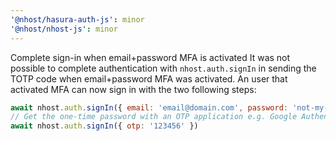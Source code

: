 ```yaml
---
'@nhost/hasura-auth-js': minor
'@nhost/nhost-js': minor
---
```


Complete sign-in when email+password MFA is activated
It was not possible to complete authentication with `nhost.auth.signIn` in sending the TOTP code when email+password MFA was activated.
An user that activated MFA can now sign in with the two following steps:
```js
await nhost.auth.signIn({ email: 'email@domain.com', password: 'not-my-birthday' })
// Get the one-time password with an OTP application e.g. Google Authenticator
await nhost.auth.signIn({ otp: '123456' })
```
